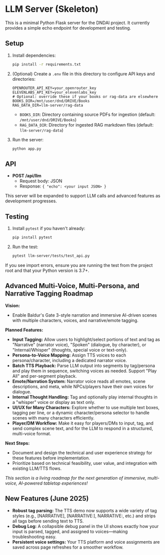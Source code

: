# LLM Server (Skeleton)

This is a minimal Python Flask server for the DNDAI project. It currently provides a simple echo endpoint for development and testing.

## Setup

1. Install dependencies:

   ```bash
   pip install -r requirements.txt
   ```

2. (Optional) Create a `.env` file in this directory to configure API keys and directories:

   ```env
   OPENROUTER_API_KEY=your_openrouter_key
   ELEVENLABS_API_KEY=your_elevenlabs_key
   # Optional: override these if your books or rag-data are elsewhere
   BOOKS_DIR=/mnt/user/dnd/DRIVE/Books
   RAG_DATA_DIR=llm-server/rag-data
   ```

   - `BOOKS_DIR`: Directory containing source PDFs for ingestion (default: `/mnt/user/dnd/DRIVE/Books`)
   - `RAG_DATA_DIR`: Directory for ingested RAG markdown files (default: `llm-server/rag-data`)

3. Run the server:
   ```bash
   python app.py
   ```

## API

- **POST /api/llm**
  - Request body: JSON
  - Response: `{ "echo": <your input JSON> }`

This server will be expanded to support LLM calls and advanced features as development progresses.

## Testing

1. Install `pytest` if you haven't already:
   ```bash
   pip install pytest
   ```
2. Run the test:
   ```bash
   pytest llm-server/tests/test_api.py
   ```

If you see import errors, ensure you are running the test from the project root and that your Python version is 3.7+.

## Advanced Multi-Voice, Multi-Persona, and Narrative Tagging Roadmap

**Vision:**

- Enable Baldur's Gate 3-style narration and immersive AI-driven scenes with multiple characters, voices, and narrative/emote tagging.

**Planned Features:**

- **Input Tagging:** Allow users to highlight/select portions of text and tag as "Narrative" (narrator voice), "Spoken" (dialogue, by character), or "Internal/Whisper" (thoughts, special voice or text-only).
- **Persona-to-Voice Mapping:** Assign TTS voices to each persona/character, including a dedicated narrator voice.
- **Batch TTS Playback:** Parse LLM output into segments by tag/persona and play them in sequence, switching voices as needed. Support "Play All" and per-segment playback.
- **Emote/Narration System:** Narrator voice reads all emotes, scene descriptions, and meta, while NPCs/players have their own voices for dialogue.
- **Internal Thought Handling:** Tag and optionally play internal thoughts in a "whisper" voice or display as text only.
- **UI/UX for Many Characters:** Explore whether to use multiple text boxes, tagging per line, or a dynamic character/persona selector to handle scenes with many characters efficiently.
- **Player/DM Workflow:** Make it easy for players/DMs to input, tag, and send complex scene text, and for the LLM to respond in a structured, multi-voice format.

**Next Steps:**

- Document and design the technical and user experience strategy for these features before implementation.
- Prioritize based on technical feasibility, user value, and integration with existing LLM/TTS flows.

_This section is a living roadmap for the next generation of immersive, multi-voice, AI-powered tabletop experiences!_

## New Features (June 2025)

- **Robust tag parsing:** The TTS demo now supports a wide variety of tag styles (e.g., [NARRATIVE], [NARRATIVE:], NARRATIVE:, etc.) and strips all tags before sending text to TTS.
- **Debug Log:** A collapsible debug panel in the UI shows exactly how your input is parsed, tagged, and assigned to voices—making troubleshooting easy.
- **Persistent voice settings:** Your TTS platform and voice assignments are saved across page refreshes for a smoother workflow.
